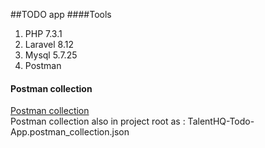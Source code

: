 ##TODO app
####Tools
1. PHP 7.3.1
2. Laravel 8.12
3. Mysql 5.7.25
4. Postman

#### Postman collection
[Postman collection](https://www.postman.com/collections/4cdb4e7666dcc07a618c)
<br>
Postman collection also in project root as : TalentHQ-Todo-App.postman_collection.json